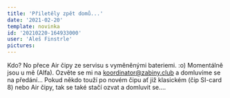```yaml
---
title: 'Přiletěly zpět domů...'
date: '2021-02-20'
template: novinka
id: '20210220-164933000'
user: 'Aleš Finstrle'
pictures:
---
```

Kdo? No přece Air čipy ze servisu s vyměněnými bateriemi. :o) 
Momentálně jsou u mě (Alfa). Ozvěte se mi na koordinator@zabiny.club a domluvíme se na předání...
Pokud někdo touží po novém čipu ať již klasickém (čip SI-card 8) nebo Air čipy, tak se také stačí ozvat a domluvit se....
